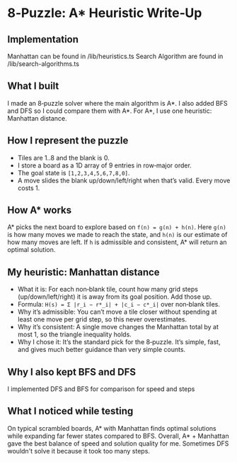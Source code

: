 # 8‑Puzzle: A* Heuristic Write‑Up

## Implementation
Manhattan can be found in /lib/heuristics.ts
Search Algorithm are found in /lib/search-algorithms.ts

## What I built
I made an 8‑puzzle solver where the main algorithm is A*. I also added BFS and DFS so I could compare them with A*. For A*, I use one heuristic: Manhattan distance.

## How I represent the puzzle
- Tiles are 1..8 and the blank is 0.
- I store a board as a 1D array of 9 entries in row‑major order.
- The goal state is `[1,2,3,4,5,6,7,8,0]`.
- A move slides the blank up/down/left/right when that’s valid. Every move costs 1.

## How A* works 
A* picks the next board to explore based on `f(n) = g(n) + h(n)`. Here `g(n)` is how many moves we made to reach the state, and `h(n)` is our estimate of how many moves are left. If `h` is admissible and consistent, A* will return an optimal solution.

## My heuristic: Manhattan distance
- What it is: For each non‑blank tile, count how many grid steps (up/down/left/right) it is away from its goal position. Add those up.
- Formula: `H(s) = Σ |r_i − r*_i| + |c_i − c*_i|` over non‑blank tiles.
- Why it’s admissible: You can’t move a tile closer without spending at least one move per grid step, so this never overestimates.
- Why it’s consistent: A single move changes the Manhattan total by at most 1, so the triangle inequality holds.
- Why I chose it: It’s the standard pick for the 8‑puzzle. It’s simple, fast, and gives much better guidance than very simple counts.

## Why I also kept BFS and DFS
I implemented DFS and BFS for comparison for speed and steps

## What I noticed while testing
On typical scrambled boards, A* with Manhattan finds optimal solutions while expanding far fewer states compared to BFS. Overall, A* + Manhattan gave the best balance of speed and solution quality for me. Sometimes DFS wouldn't solve it because it took too many steps.
